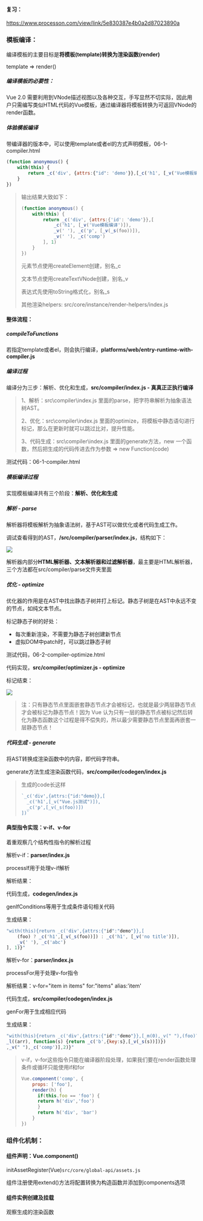 #### 复习：

https://www.processon.com/view/link/5e830387e4b0a2d87023890a



### 模板编译：

编译模板的主要目标是**将模板(template)转换为渲染函数(render)**

template => render()



##### 编译模板的必要性：

Vue 2.0 需要利用到VNode描述视图以及各种交互，手写显然不切实际，因此用户只需编写类似HTML代码的Vue模板，通过编译器将模板转换为可返回VNode的render函数。



##### 体验模板编译

带编译器的版本中，可以使用template或者el的方式声明模板，06-1-compiler.html

```js
(function anonymous() {
    with(this) {
        return _c('div', {attrs:{"id": 'demo'}},[_c('h1', [_v('Vue模板编译')]), _v(' '), _c('p', [_v(_s(foo))]), _v(' '), _c('comp')], 1)
    }
})
```

> 输出结果大致如下：
>
> ```js
> (function anonymous() {
>     with(this) {
>         return _c('div', {attrs:{'id': 'demo'}},[
>             _c('h1', [_v('Vue模板编译')]),
>             _v(' '), _c('p', [_v(_s(foo))]),
>             _v(' '), _c('comp')
>         ], 1)
>     }
> })
> ```
>
> 元素节点使用createElement创建，别名_c
>
> 文本节点使用createTextVNode创建，别名_v
>
> 表达式先使用toString格式化，别名_s
>
> 其他渲染helpers: src/core/instance/render-helpers/index.js

#### 整体流程：

##### compileToFunctions

若指定template或者el，则会执行编译，**platforms/web/entry-runtime-with-compiler.js**



##### 编译过程

编译分为三步：解析、优化和生成，**src/compiler/index.js - 真真正正执行编译**

> 1、解析：src\compiler\index.js 里面的parse，把字符串解析为抽象语法树AST。
>
> 2、优化：src\compiler\index.js 里面的optimize，将模板中静态语句进行标记，那么在更新时就可以跳过比对，提升性能。
>
> 3、代码生成：src\compiler\index.js 里面的generate方法，new 一个函数，然后把生成的代码传进去作为参数 => new Function(code)

测试代码：06-1-compiler.html



##### 模板编译过程

实现模板编译共有三个阶段：**解析、优化和生成**

##### 解析 - parse

解析器将模板解析为抽象语法树，基于AST可以做优化或者代码生成工作。

调试查看得到的AST，**/src/compiler/parser/index.js**，结构如下：

![](https://i.loli.net/2021/10/19/DehTauWm2sFNnYd.png)

解析器内部分**HTML解析器、文本解析器和过滤解析器**，最主要是HTML解析器，三个方法都在src/compiler/parse文件夹里面



##### 优化 - optimize

优化器的作用是在AST中找出静态子树并打上标记。静态子树是在AST中永远不变的节点，如纯文本节点。

标记静态子树的好处：

- 每次重新渲染，不需要为静态子树创建新节点
- 虚拟DOM中patch时，可以跳过静态子树

测试代码，06-2-compiler-optimize.html

代码实现，**src/compiler/optimizer.js - optimize**

标记结束：

![](https://i.loli.net/2021/10/19/t8lY9kaGUI5xgr1.png)

> 注：只有静态节点里面嵌套静态节点才会被标记，也就是最少两层静态节点才会被标记为静态节点！因为 Vue 认为只有一层的静态节点被标记然后转化为静态函数这个过程是得不偿失的，所以最少需要静态节点里面再嵌套一层静态节点！

##### 代码生成 - generate

将AST转换成渲染函数中的内容，即代码字符串。

generate方法生成渲染函数代码，**src/compiler/codegen/index.js**

> 生成的code长这样
>
> ```js
> `_c('div',{attrs:{"id:"demo}},[
> 	_c('h1',[_v("Vue.js测试")]),
> 	_c('p',[_v(_s(foo))])
> ])`
> ```

#### 典型指令实现：v-if、v-for

着重观察几个结构性指令的解析过程



解析v-if：**parser/index.js**

processlf用于处理v-if解析



解析结果：

代码生成，**codegen/index.js**

genlfConditions等用于生成条件语句相关代码

生成结果：

```js
"with(this){return _c('div',{attrs:{"id":"demo"}},[
	(foo) ? _c('h1',[_v(_s(foo))]) : _c('h1', [_v('no title')]),
    _v(' '), _c('abc')
], 1)}"
```

解析v-for：**parser/index.js**

processFor用于处理v-for指令

解析结果：v-for="item in items" for:"items" alias:'item'



代码生成，**src/compiler/codegen/index.js**

genFor用于生成相应代码



生成结果：

```js
"with(this){return _c('div',{attrs:{"id":"demo"}},[_m(0),_v(" "),(foo)?_c('p',[_v(_s(foo))]):_e(),_v(" "),
_l((arr), function(s) {return _c('b',{key:s},[_v(_s(s))])})
,_v(" "),_c('comp')],2)}"
```

> v-if，v-for这些指令只能在编译器阶段处理，如果我们要在render函数处理条件或循环只能使用if和for
>
> ```js
> Vue.component('comp', {
>     props: ['foo'],
>     render(h) {
>       if(this.foo == 'foo') {
> 		return h('div','foo')
>       }
>       return h('div', 'bar')
>     }
> })
> ```

### 组件化机制：

#### 组件声明：Vue.component()

initAssetRegister(Vue)`src/core/global-api/assets.js`

组件注册使用extend()方法将配置转换为构造函数并添加到components选项



#### 组件实例创建及挂载

观察生成的渲染函数